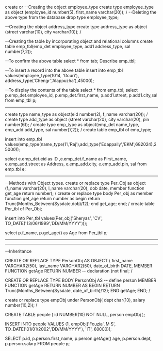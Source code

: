 create or --Creating the object employee_type
create type employee_type as object (employee_id number(5), first_name varchar(20));
/
--Deleting the above type from the database
drop type employee_type;

--Creating the object address_type
create type address_type as object (street varchar(10), city varchar(10));
/

--Creating the table by incorporating object and relational columns
create table emp_tbl(emp_det employee_type, add1 address_type, sal number(7,2));

--To confirm the above table
select * from tab;
Describe emp_tbl;


--To insert a record into the above table
insert into emp_tbl values(employee_type(1014, 'Gouri'), address_type('Chengr','Alappuzha'),45000);

--To display the contents of the table
select * from emp_tbl;
select p.emp_det.employee_id, p.emp_det.first_name, p.add1.street, p.add1.city,sal from emp_tbl p;

***********************************************


create type name_type as object(eid number(2), f_name varchar(20));
/
create type add_type as object (street varchar(20), city varchar(20), pin number(6));
/
create type emp_type as object(emp_det name_type, emp_add add_type, sal number(7,2));
/
create table emp_tbl of emp_type;

insert into emp_tbl values(emp_type(name_type(11,'Raj'),add_type('Edappally','EKM',682024),25000));

select e.emp_det.eid as ID ,e.emp_det.f_name as First_name, e.emp_add.street as Address,
e.emp_add.city, e.emp_add.pin, sal from emp_tbl e;

*************************************************
--Methods with Object types. 
create or replace type Per_Obj as object (f_name varchar(20), l_name varchar(20), dob date, member function
get_age return number);
/
create or replace type body Per_obj as member function get_age return number as 
begin
return Trunc(Months_Between(Sysdate,dob)/12);
end get_age;
end;
/
create table Per_tbl of Per_Obj;

insert into Per_tbl values(Per_obj('Sheryas', 'CV', TO_DATE('13/06/1999','DD/MM/YYYY')));

select p.f_name, p.get_age() as Age from Per_tbl p;

*******************************************************
*********************************************
--Inheritance

CREATE OR REPLACE TYPE PersonObj AS OBJECT (
  first_name  VARCHAR2(50),
  last_name   VARCHAR2(50),
  date_of_birth  DATE,
  MEMBER FUNCTION getAge RETURN NUMBER  -- declaration
)not final; 
/

CREATE OR REPLACE TYPE BODY PersonObj AS     -- define person
  MEMBER FUNCTION getAge RETURN NUMBER AS
  BEGIN
    RETURN Trunc(Months_Between(Sysdate, date_of_birth)/12);
  END getAge;
END;
/

create or replace type empObj under  PersonObj(
dept char(10), salary number(10,2));
/

CREATE TABLE people (
  id      NUMBER(10) NOT NULL,
  person  empObj
);


INSERT INTO people
VALUES (1, empObj('Fouzia','M S',
        TO_DATE('01/01/2002','DD/MM/YYYY'), 'IT', 60000));

SELECT p.id,
       p.person.first_name,
       p.person.getAge() age, p.person.dept, p.person.salary
FROM   people p;

